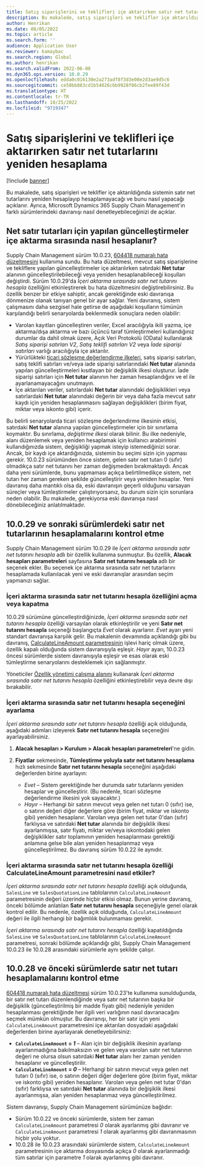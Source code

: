 ```yaml
---
title: Satış siparişlerini ve teklifleri içe aktarırken satır net tutarlarını yeniden hesaplama
description: Bu makalede, satış siparişleri ve teklifler içe aktarıldığında sistemin satır net tutarlarını yeniden hesaplayıp hesaplamayacağı ve bunu nasıl yapacağı açıklanır. Ayrıca, Microsoft Dynamics 365 Supply Chain Management'ın farklı sürümlerindeki davranışı nasıl denetleyebileceğinizi de açıklar.
author: Henrikan
ms.date: 08/05/2022
ms.topic: article
ms.search.form: ''
audience: Application User
ms.reviewer: kamaybac
ms.search.region: Global
ms.author: henrikan
ms.search.validFrom: 2022-06-08
ms.dyn365.ops.version: 10.0.29
ms.openlocfilehash: edda0c016130e2a273adf8f3d3e00e2d3ae9d5c6
ms.sourcegitcommit: ce58bb883cd1b54026cbb9928f86cb2fee89f43d
ms.translationtype: HT
ms.contentlocale: tr-TR
ms.lasthandoff: 10/25/2022
ms.locfileid: "9719347"
---
```

# <a name="recalculate-line-net-amounts-when-importing-sales-orders-and-quotations"></a>Satış siparişlerini ve teklifleri içe aktarırken satır net tutarlarını yeniden hesaplama

[!include [banner](../includes/banner.md)]

Bu makalede, satış siparişleri ve teklifler içe aktarıldığında sistemin satır net tutarlarını yeniden hesaplayıp hesaplamayacağı ve bunu nasıl yapacağı açıklanır. Ayrıca, Microsoft Dynamics 365 Supply Chain Management'ın farklı sürümlerindeki davranışı nasıl denetleyebileceğinizi de açıklar.

## <a name="how-updates-to-net-line-amounts-are-calculated-on-import"></a>Net satır tutarları için yapılan güncelleştirmeler içe aktarma sırasında nasıl hesaplanır?

Supply Chain Management sürüm 10.0.23, [604418 numaralı hata düzeltmesini](https://fix.lcs.dynamics.com/issue/results/?q=604418) kullanıma sundu. Bu hata düzeltmesi, mevcut satış siparişlerine ve tekliflere yapılan güncelleştirmeler içe aktarılırken satırdaki **Net tutar** alanının güncelleştirilebileceği veya yeniden hesaplanabileceği koşulları değiştirdi. Sürüm 10.0.29'da *İçeri aktarma sırasında satır net tutarını hesapla* özelliğini etkinleştirerek bu hata düzeltmesini değiştirebilirsiniz. Bu özellik benzer bir etkiye sahiptir, ancak gerektiğinde eski davranışa dönmenize olanak tanıyan genel bir ayar sağlar. Yeni davranış, sistem çalışmasını daha sezgisel hale getirse de aşağıdaki koşulların tümünün karşılandığı belirli senaryolarda beklenmedik sonuçlara neden olabilir:

- Varolan kayıtları güncelleştiren veriler, Excel aracılığıyla ikili yazma, içe aktarma/dışa aktarma ve bazı üçüncü taraf tümleştirmeleri kullandığınız durumlar da dahil olmak üzere, Açık Veri Protokolü (OData) kullanılarak *Satış siparişi satırları V2*, *Satış teklifi satırları V2* veya *İade siparişi satırları* varlığı aracılığıyla içe aktarılır.
- Yürürlükteki [ticari sözleşme değerlendirme ilkeleri](/dynamicsax-2012/appuser-itpro/trade-agreement-evaluation-policies-white-paper), satış siparişi satırları, satış teklifi satırları ve/veya iade siparişi satırlarındaki **Net tutar** alanında yapılan güncelleştirmeleri kısıtlayan bir değişiklik ilkesi oluşturur. İade siparişi satırları için **Net tutar** alanının her zaman hesaplandığını ve el ile ayarlanamayacağını unutmayın.
- İçe aktarılan veriler, satırlardaki **Net tutar** alanındaki değişiklikleri veya satırlardaki **Net tutar** alanındaki değerin bir veya daha fazla mevcut satır kaydı için yeniden hesaplanmasını sağlayan değişiklikleri (birim fiyat, miktar veya iskonto gibi) içerir.

Bu belirli senaryolarda ticari sözleşme değerlendirme ilkesinin etkisi, satırdaki **Net tutar** alanına yapılan güncelleştirmeler için bir sınırlama koymaktır. Bu sınırlama, *değiştirme ilkesi* olarak bilinir. Bu ilke nedeniyle, alanı düzenlemek veya yeniden hesaplamak için kullanıcı arabirimini kullandığınızda sistem, değişikliği yapmak isteyip istemediğinizi sorar. Ancak, bir kaydı içe aktardığınızda, sistemin bu seçimi sizin için yapması gerekir. 10.0.23 sürümünden önce sistem, gelen satır net tutarı 0 (sıfır) olmadıkça satır net tutarını her zaman değişmeden bırakmaktaydı. Ancak daha yeni sürümlerde, bunu yapmaması açıkça belirtilmedikçe sistem, net tutarı her zaman gereken şekilde güncelleştirir veya yeniden hesaplar. Yeni davranış daha mantıklı olsa da, eski davranışın geçerli olduğunu varsayan süreçler veya tümleştirmeler çalıştırıyorsanız, bu durum sizin için sorunlara neden olabilir. Bu makalede, gerekiyorsa eski davranışa nasıl dönebileceğiniz anlatılmaktadır.

## <a name="control-calculations-of-line-net-amounts-in-versions-10029-and-later"></a>10.0.29 ve sonraki sürümlerdeki satır net tutarlarının hesaplamalarını kontrol etme

Supply Chain Management sürüm 10.0.29 ile *İçeri aktarma sırasında satır net tutarını hesapla* adlı bir özellik kullanıma sunmuştur. Bu özellik, **Alacak hesapları parametreleri** sayfasına **Satır net tutarını hesapla** adlı bir seçenek ekler. Bu seçenek içe aktarma sırasında satır net tutarlarını hesaplamada kullanılacak yeni ve eski davranışlar arasından seçim yapmanızı sağlar.

### <a name="turn-the-calculate-line-net-amount-on-import-feature-on-or-off"></a>İçeri aktarma sırasında satır net tutarını hesapla özelliğini açma veya kapatma

10.0.29 sürümüne güncelleştirdiğinizde, *İçeri aktarma sırasında satır net tutarını hesapla* özelliği varsayılan olarak etkinleştirilir ve yeni **Satır net tutarını hesapla** seçeneği başlangıçta *Evet* olarak ayarlanır. *Evet* ayarı yeni standart davranışa karşılık gelir. Bu makalenin devamında açıklandığı gibi bu davranış, [CalculateLineAmount parametresinin](#CalculateLineAmount) işlevi hariç olmak üzere, özellik kapalı olduğunda sistem davranışıyla eşleşir. *Hayır* ayarı, 10.0.23 öncesi sürümlerde sistem davranışıyla eşleşir ve esas olarak eski tümleştirme senaryolarını desteklemek için sağlanmıştır.

Yöneticiler [Özellik yönetimi çalışma alanını](../../fin-ops-core/fin-ops/get-started/feature-management/feature-management-overview.md) kullanarak *İçeri aktarma sırasında satır net tutarını hesapla* özelliğini etkinleştirebilir veya devre dışı bırakabilir.

### <a name="set-the-calculate-line-net-amount-option"></a>İçeri aktarma sırasında satır net tutarını hesapla seçeneğini ayarlama

*İçeri aktarma sırasında satır net tutarını hesapla* özelliği açık olduğunda, aşağıdaki adımları izleyerek **Satır net tutarını hesapla** seçeneğini ayarlayabilirsiniz.

1. **Alacak hesapları \> Kurulum \> Alacak hesapları parametreleri**'ne gidin.
1. **Fiyatlar** sekmesinde, **Tümleştirme yoluyla satır net tutarını hesaplama** hızlı sekmesinde **Satır net tutarını hesapla** seçeneğini aşağıdaki değerlerden birine ayarlayın:

    - *Evet* – Sistem gerektiğinde her durumda satır tutarlarını yeniden hesaplar ve güncelleştirir. (Bu nedenle, ticari sözleşme değerlendirme ilkesini yok sayacaktır.)
    - *Hayır* – Herhangi bir satırın mevcut veya gelen net tutarı 0 (sıfır) ise, o satırın değeri diğer değerlere göre (birim fiyat, miktar ve iskonto gibi) yeniden hesaplanır. Varolan veya gelen net tutar 0'dan (sıfır) farklıysa ve satırdaki **Net tutar** alanında bir değişiklik ilkesi ayarlanmışsa, satır fiyatı, miktar ve/veya iskontodaki gelen değişiklikler satır toplamının yeniden hesaplanması gerektiği anlamına gelse bile alan yeniden hesaplanmaz veya güncelleştirilmez. Bu davranış sürüm 10.0.22 ile aynıdır.

### <a name="how-the-calculate-line-net-amount-on-import-feature-affects-the-calculatelineamount-parameter"></a><a name="CalculateLineAmount"></a>İçeri aktarma sırasında satır net tutarını hesapla özelliği CalculateLineAmount parametresini nasıl etkiler?

*İçeri aktarma sırasında satır net tutarını hesapla* özelliği açık olduğunda, `SalesLine` ve `SalesQuotationLine` tablolarının `CalculateLineAmount` parametresinin değeri üzerinde hiçbir etkisi olmaz. Bunun yerine davranış, önceki bölümde anlatılan **Satır net tutarını hesapla** seçeneğiyle genel olarak kontrol edilir. Bu nedenle, özellik açık olduğunda, `CalculateLineAmount` değeri ile ilgili herhangi bir bağımlılık bulunmaması gerekir.

*İçeri aktarma sırasında satır net tutarını hesapla* özelliği kapatıldığında `SalesLine` ve `SalesQuotationLine` tablolarının `CalculateLineAmount` parametresi, sonraki bölümde açıklandığı gibi, Supply Chain Management 10.0.23 ile 10.0.28 arasındaki sürümlerle aynı şekilde çalışır.

## <a name="control-line-net-amount-calculations-in-versions-10028-and-earlier"></a>10.0.28 ve önceki sürümlerde satır net tutarı hesaplamalarını kontrol etme

[604418 numaralı hata düzeltmesi](https://fix.lcs.dynamics.com/issue/results/?q=604418) sürüm 10.0.23'te kullanıma sunulduğunda, bir satır net tutarı düzenlendiğinde veya satır net tutarının başka bir değişiklik (güncelleştirilmiş bir madde fiyatı gibi) nedeniyle yeniden hesaplanması gerektiğinde her ilgili veri varlığının nasıl davranacağını seçmek mümkün olmuştur. Bu davranışı, her bir satır için yeni `CalculateLineAmount` parametresini içe aktarılan dosyadaki aşağıdaki değerlerden birine ayarlayarak denetleyebilirsiniz:

- **`CalculateLineAmount` = *1*** – Alan için bir değişiklik ilkesinin ayarlanıp ayarlanmadığına bakılmaksızın ve gelen veya varolan satır net tutarının değeri ne olursa olsun satırdaki **Net tutar** alanı her zaman yeniden hesaplanır ve güncelleştirilir.
- **`CalculateLineAmount` = *0*** – Herhangi bir satırın mevcut veya gelen net tutarı 0 (sıfır) ise, o satırın değeri diğer değerlere göre (birim fiyat, miktar ve iskonto gibi) yeniden hesaplanır. Varolan veya gelen net tutar 0'dan (sıfır) farklıysa ve satırdaki **Net tutar** alanında bir değişiklik ilkesi ayarlanmışsa, alan yeniden hesaplanmaz veya güncelleştirilmez.  

Sistem davranışı, Supply Chain Management sürümünüze bağlıdır:

- Sürüm 10.0.22 ve önceki sürümlerde, sistem her zaman `CalculateLineAmount` parametresi *0* olarak ayarlanmış gibi davranır ve `CalculateLineAmount` parametresi *1* olarak ayarlanmış gibi davranmasının hiçbir yolu yoktur.
- 10.0.28 ile 10.0.23 arasındaki sürümlerde sistem, `CalculateLineAmount` parametresinin içe aktarma dosyasında açıkça *0* olarak ayarlanmadığı tüm satırlar için parametre *1* olarak ayarlanmış gibi davranır.
